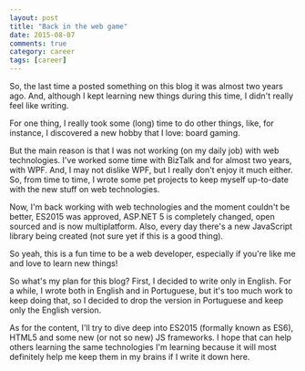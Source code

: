 ```yaml
---
layout: post
title: "Back in the web game"
date: 2015-08-07
comments: true
category: career
tags: [career]
---
```

So, the last time a posted something on this blog it was almost two years ago. And, although I kept learning new things during this time, I didn't really feel like writing.

For one thing, I really took some (long) time to do other things, like, for instance, I discovered a new hobby that I love: board gaming.

But the main reason is that I was not working (on my daily job) with web technologies. I've worked some time with BizTalk and for almost two years, with WPF. And, I may not dislike WPF, but I really don't enjoy it much either. So, from time to time, I wrote some pet projects to keep myself up-to-date with the new stuff on web technologies.

<script async src="//pagead2.googlesyndication.com/pagead/js/adsbygoogle.js"></script>
<!-- Responsive content -->
<ins class="adsbygoogle"
     style="display:block"
     data-ad-client="ca-pub-1865353648221711"
     data-ad-slot="8499334570"
     data-ad-format="auto"></ins>
<script>
(adsbygoogle = window.adsbygoogle || []).push({});
</script>

Now, I'm back working with web technologies and the moment couldn't be better, ES2015 was approved, ASP.NET 5 is completely changed, open sourced and is now multiplatform. Also, every day there's a new JavaScript library being created (not sure yet if this is a good thing).

So yeah, this is a fun time to be a web developer, especially if you're like me and love to learn new things!

So what's my plan for this blog? First, I decided to write only in English. For a while, I wrote both in English and in Portuguese, but it's too much work to keep doing that, so I decided to drop the version in Portuguese and keep only the English version.

As for the content, I'll try to dive deep into ES2015 (formally known as ES6), HTML5 and some new (or not so new) JS frameworks. I hope that can help others learning the same technologies I'm learning because it will most definitely help me keep them in my brains if I write it down here.
